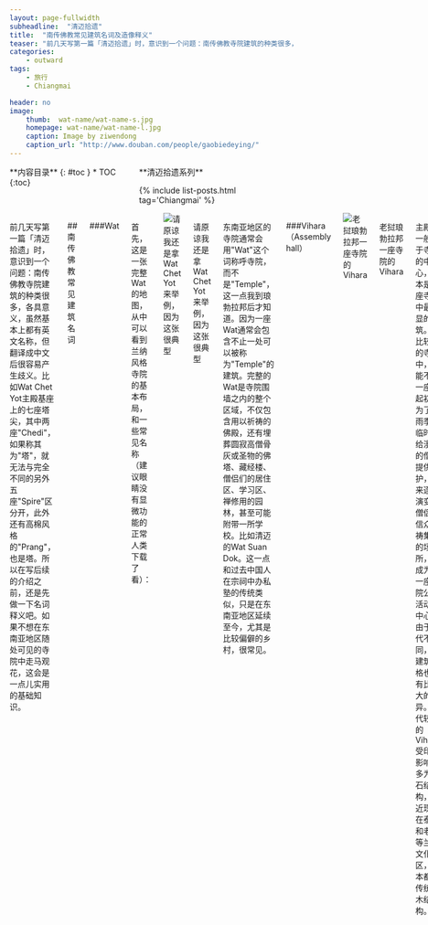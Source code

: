 ```yaml
---
layout: page-fullwidth
subheadline:  "清迈拾遗"
title:  "南传佛教常见建筑名词及造像释义"
teaser: "前几天写第一篇「清迈拾遗」时，意识到一个问题：南传佛教寺院建筑的种类很多，各具意义，虽然基本上都有英文名称，但翻译成中文后很容易产生歧义。所以在写后续的介绍之前，还是先做一下名词释义吧。如果不想在东南亚地区随处可见的寺院中走马观花，这会是一点儿实用的基础知识。"
categories:
    - outward
tags:
    - 旅行
    - Chiangmai

header: no
image:
    thumb:  wat-name/wat-name-s.jpg
    homepage: wat-name/wat-name-l.jpg
    caption: Image by ziwendong
    caption_url: "http://www.douban.com/people/gaobiedeying/"
---
```

<div class="row">
<div class="medium-4 medium-push-8 columns" markdown="1">
<div class="panel radius" markdown="1">
**内容目录**
{: #toc }
*  TOC
{:toc}
</div>
<div class="show-for-large-up">
<div class="panel radius 2" markdown="1">
**清迈拾遗系列**

{% include list-posts.html tag='Chiangmai' %}

</div>
</div>
</div><!-- /.medium-4.columns -->


<div class="medium-8 medium-pull-4 columns" markdown="1">


前几天写第一篇「清迈拾遗」时，意识到一个问题：南传佛教寺院建筑的种类很多，各具意义，虽然基本上都有英文名称，但翻译成中文后很容易产生歧义。比如Wat Chet Yot主殿基座上的七座塔尖，其中两座"Chedi"，如果称其为"塔"，就无法与完全不同的另外五座"Spire"区分开，此外还有高棉风格的"Prang"，也是塔。所以在写后续的介绍之前，还是先做一下名词释义吧。如果不想在东南亚地区随处可见的寺院中走马观花，这会是一点儿实用的基础知识。

##南传佛教常见建筑名词

###Wat

首先，这是一张完整Wat的地图，从中可以看到兰纳风格寺院的基本布局，和一些常见名称（建议眼睛没有显微功能的正常人类下载了看）：

<img src="{{ site.url}}/images/wat-name/wat-name (1).jpg" alt="请原谅我还是拿Wat Chet Yot来举例，因为这张很典型">

请原谅我还是拿Wat Chet Yot来举例，因为这张很典型

东南亚地区的寺院通常会用"Wat"这个词称呼寺院，而不是"Temple"，这一点我到琅勃拉邦后才知道。因为一座Wat通常会包含不止一处可以被称为"Temple"的建筑。完整的Wat是寺院围墙之内的整个区域，不仅包含用以祈祷的佛殿，还有埋葬圆寂高僧骨灰或圣物的佛塔、藏经楼、僧侣们的居住区、学习区、禅修用的园林，甚至可能附带一所学校。比如清迈的Wat Suan Dok。这一点和过去中国人在宗祠中办私塾的传统类似，只是在东南亚地区延续至今，尤其是比较偏僻的乡村，很常见。

###Vihara（Assembly hall）
    
<img src="{{ site.url }}/images/wat-name/wat-name (5).jpg" alt="老挝琅勃拉邦一座寺院的Vihara">

老挝琅勃拉邦一座寺院的Vihara

主殿。一般位于寺院的中心，基本是整座寺院中最明显的建筑。在比较大的寺院中，可能不止一座。起初是为了在雨季来临时，给漫游的僧侣提供庇护，后来逐渐演变为僧侣与信众祈祷集会的场所，也成为了一座寺院公共活动的中心。由于时代不同，其建筑风格也会有比较大的差异。年代较早的Vihara受印度影响，多为砖石结构，但近现代在泰北和老挝等兰纳文化区，基本都是传统的木结构。

###Ubosot 或 Bot （Ordination hall)
    
<img class="t10" src="{{ site.url }}/images/wat-name/wat-name (6).jpg" alt="清曼寺的Ubosot，Sima石放置得比较隐蔽">

清曼寺的Ubosot，Sima石放置得比较隐蔽

和主殿看上去非常类似，有时候比较小，然而往往更精致。其正面朝东，不过最明显的区分是四周会放置八个被称为Sima（或Sema）的石柱或石碑，每个角各两个，作为界石，以显示此区域的神圣。Ubosoth除了是僧侣和信众祈祷的空间，也是僧侣受戒和其它重要仪式举行之处，因此也是寺院里最神圣的建筑。或许称其为"主殿"更合适。

通常可以在这里看到精致的木雕，有些还绘有壁画，或者彩色玻璃拼贴。

<small markdown="1">[返回目录](#toc)</small>
{: .text-right }

###Chedi 
    
<img src="{{ site.url }}/images/wat-name/wat-name (2).jpg" alt="清迈Wat Umong 的Chedi">

清迈Wat Umong 的Chedi

东南亚地区对窣堵坡（Stupa）的称呼，但或许另一个音译"浮屠"更为人所知，是汉文化佛教寺院中常我们被称为"塔"的建筑之一。在不同的国家，窣堵坡也会有不同的形状，比如北海公园的白塔就是窣堵坡的一种，只不过是密宗的覆钵式。但由于是从僧侣的坟墓演变而来，所以基本仍是圆锥或半球形。南传佛教的Chedi有些有矩形基座，上部像一座钟。是寺院里非常神圣重要的建筑。在比较大的寺院里，有些Chedi会建得很高大，有时还会覆以金箔，镶嵌宝石。

最初Chedi只被用于收藏佛祖的传说中的圣物或遗骸，但后来慢慢也开始收藏一些高僧或伟大君主的骨灰。此外，我曾很多次见到孤零零的一座Chedi立在居民区路边，似乎是可以在寺院外单独建造的，只是没查到明确的解释。

Chedi中也有一些分类。比如Animis Chedi，一般建在寺院中重要的菩提树边，寓意佛祖悟道后向菩提树致敬处，或Ratana Ghara Chedi，建在菩提树下，寓意佛祖当年省悟南传佛教经典《阿毗达磨（Abhidharma)》处。

<small markdown="1">[返回目录](#toc)</small>
{: .text-right }

###Mandapa 或 Mondop
    
<img src="{{ site.url }}/images/wat-name/wat-name (7).jpg" alt="帕辛寺的Mondop，很精美华丽">

帕辛寺的Mondop，很精美华丽

在泰国更常被写为Mondop。最明显的一点是通常虽然不大，却很精致，有时会带很多柱子，一般呈方方正正的矩形，立于基座上。起初是在印度被用来歌舞敬神的殿堂，不过兰纳文化区域的Mondop是独立的建筑，不像印度和高棉是包含在佛殿内，但有一些保留了带有廊柱的形式。常被用来保存重要的器物，以及佛祖圣物。

<small markdown="1">[返回目录](#toc)</small>
{: .text-right }

###Ho Trai 
    
<img src="{{ site.url }}/images/wat-name/wat-name (8).jpg" alt="清曼寺的Ho Trai，不用时桥与建筑是分开的">

清曼寺的Ho Trai，不用时桥与建筑是分开的

寺院中的藏经阁。通常会以高高的砖砌支腿撑起，建在小池塘中，用以避免热带地区泛滥的昆虫对经书的损坏。因为传统的南传佛教经书并不是记录在纸上，而是书写于贝叶棕榈处理后的叶子上，所以防虫非常重要。建在水面上算是当时最简单经济的选择了。

<small markdown="1">[返回目录](#toc)</small>
{: .text-right }

---

{% include alert text='兰纳风格寺院的核心建筑就是这些，但泰国南部和泰北有比较大的差异，尤其是那些阿育陀耶王朝的古老佛寺，许多都属于高棉风格，比如曼谷黎明寺那座著名的高塔（Prang），在北部地区就找不到类似的。这部分待到写Ayuttahaya古城时再说。' %}

---

##南传佛教常见象征性造型：

###Phaya Naga 
    
<img src="{{ site.url }}/images/wat-name/wat-name (11).jpg" alt="那伽">

那伽，佛教的护法神之一。

为五头或七头眼镜蛇的形象，有时也有一头或三头的。头顶有角，常见于寺院或佛殿入口台阶两侧。形式很多，有时几个头连在一起，但也有一些从身体处分开，还有些是从Makara(摩伽罗，印度教与佛教中的一种象鼻神鱼）口中吐出。受汉文化影响，时常会因为形似被称为龙，但其实Naga没有爪子。

关于那伽的中英文介绍都很多，就不写了，大家可以自己查。

另外，除了寺院，那伽有时候也被用于船首。

<small markdown="1">[返回目录](#toc)</small>
{: .text-right }

###Phra Mae Thorani
    
<img src="{{ site.url }}/images/wat-name/wat-name (12).jpg" alt="Phra Mae Thorani">


大地女神。
    
通常是一个手挽长发的女性形象，有时在一些普通人家也可以看到，是非常受人喜爱的神。

传说佛祖在菩提树下悟道的过程中，魔王Mara试图阻止，于是派出自己的众多士兵和凶猛的野兽去恐吓他，甚至以妩媚的女儿去引诱他。所有的庇护神都在此刻离弃了佛祖，只有大地回应了佛祖的召唤，化身为一位长发姑娘，她以手挽发，洪水自发端涌出，冲走了Mara和他的部众。

因此大地女神同样是佛教的守护神之一，被视为充满母性的保护者，寓意平安与丰饶。信众会在干旱的季节向她祈雨或祈祷丰收。

<small markdown="1">[返回目录](#toc)</small>
{: .text-right }

###Dhamma wheel
    
<img src="{{ site.url }}/images/wat-name/wat-name (3).jpg" alt="法轮。帕延岛多云的清晨">

法轮。帕延岛多云的清晨
     
法轮，或达磨之轮。是一个在不同国家不同佛教类型中都看得到的意象。象征着众生解脱之道。有时只是一个轮子，有时轮子两边会各有一头鹿，寓意佛祖悟道后在鹿野苑举行的初次说法。

<small markdown="1">[返回目录](#toc)</small>
{: .text-right }

###Chofa
    
<img src="{{ site.url }}/images/wat-name/wat-name (4).jpg" alt="两侧檐角皆为Chofa">

两侧檐角皆为Chofa

常见于寺庙与宫殿的房顶，类似于汉文化建筑中的"鸱吻"。只是鸱吻虽然起初是鸟尾形状，后来随着北方文化的强势，逐渐失去了鸟的形象，演变为龙子之一。而在东南亚地区，Chofa则始终是头顶长有长角的鸟。

在能查到的资料中，据说Chofa是演变自佛教护法神迦楼罗（Garuda）。只是迦楼罗的形象通常是半人半鸟，它以那伽为食物，却会在吃掉那伽后为其毒死。直到那伽皈依佛祖他们才摆脱恩怨。

另外，泰国的国徽上那个带着翅膀的人，就是迦楼罗。

<small markdown="1">[返回目录](#toc)</small>
{: .text-right }

###Makara
    
<img src="{{ site.url }}/images/wat-name/wat-name (13).jpg" alt="Makara，Wat Lok Molee寺的这对很萌">

摩伽罗。Wat Lok Molee寺的这对很萌
  
在印度教神话中是恒河女神Ganges与海神伐楼拿的坐骑，其形象有时像长着象鼻的大鱼，有时则类似于鳄鱼。是那伽之外，另一种常被用来装饰寺院或佛殿楼梯的动物。除此之外，也时常与那伽一同出现，呈张开巨口吐出那伽状。

<small markdown="1">[返回目录](#toc)</small>
{: .text-right }

###Chinthe
    
<img src="{{ site.url }}/images/wat-name/wat-name (9).jpg" alt="守护Chedi的Chinthe">

守护Chedi的Chinthe
  
除了那伽、摩伽罗，另一种常见于寺院和佛塔入口处的动物，只是在泰国以狮子守护佛塔没有缅甸那么普遍。狮子在佛教中象征英勇无畏，但据不那么靠谱的维基说，Chinthe背后还有个俄狄浦斯式的哀怨故事：

据说曾经有个公主嫁给了一头狮子，但在有了一个儿子后，她抛弃了那头狮子。结果愤怒的狮子开始在她的王国内作乱。他们的儿子长大后，终于为民除害把狮子给杀了，可当他回家见到母亲，才知道原来他杀死的狮子也是他的父亲。所以后来他在寺院前立起了狮子的塑像，以忏悔自己的罪过。

<small markdown="1">[返回目录](#toc)</small>
{: .text-right }
   
{% include alert text='对此我只想说：和俄狄浦斯比，这哥们的忏悔方法真不赖～' %}

---

更多内容，欢迎关注 [「清迈拾遗」](http://www.douban.com/doulist/39444534/)豆列

